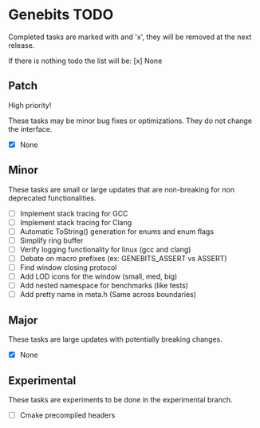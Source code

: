 # Genebits TODO

Completed tasks are marked with and 'x', they will be removed at the next release.

If there is nothing todo the list will be: [x] None

## Patch

High priority!

These tasks may be minor bug fixes or optimizations. They do not change the interface.

- [x] None

## Minor

These tasks are small or large updates that are non-breaking for non deprecated functionalities.

- [ ] Implement stack tracing for GCC
- [ ] Implement stack tracing for Clang
- [ ] Automatic ToString() generation for enums and enum flags
- [ ] Simplify ring buffer
- [ ] Verify logging functionality for linux (gcc and clang)
- [ ] Debate on macro prefixes (ex: GENEBITS_ASSERT vs ASSERT)
- [ ] Find window closing protocol
- [ ] Add LOD icons for the window (small, med, big)
- [ ] Add nested namespace for benchmarks (like tests)
- [ ] Add pretty name in meta.h (Same across boundaries)

## Major

These tasks are large updates with potentially breaking changes.

- [x] None

## Experimental

These tasks are experiments to be done in the experimental branch.

- [ ] Cmake precompiled headers
